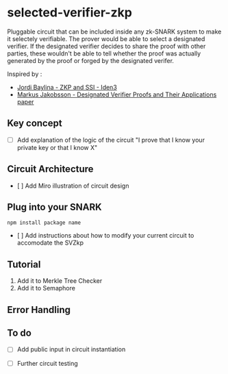 # selected-verifier-zkp

Pluggable circuit that can be included inside any zk-SNARK system to make it selectely verifiable. The prover would be able to select a designated verifier. 
If the designated verifier decides to share the proof with other parties, these wouldn't be able to tell whether the proof was actually generated by the proof or forged by the designated verifer.

Inspired by : 

- [Jordi Baylina - ZKP and SSI - Iden3](https://www.youtube.com/watch?v=Rd6SMShk7-c&t=998s)
- [Markus Jakobsson - Designated Verifier Proofs and Their Applications paper](http://markus-jakobsson.com/papers/jakobsson-eurocrypt96.pdf)

## Key concept 

- [ ] Add explanation of the logic of the circuit "I prove that I know your private key or that I know X"

## Circuit Architecture 

- [ ] Add Miro illustration of circuit design

## Plug into your SNARK

`npm install package name`

- [ ] Add instructions about how to modify your current circuit to accomodate the SVZkp

## Tutorial

1) Add it to Merkle Tree Checker
2) Add it to Semaphore

## Error Handling


## To do 

- [ ] Add public input in circuit instantiation
- [ ] Further circuit testing 


